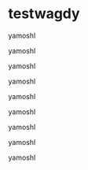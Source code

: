 # testwagdy



yamoshl




yamoshl




yamoshl






yamoshl




yamoshl



yamoshl



yamoshl



yamoshl




yamoshl
